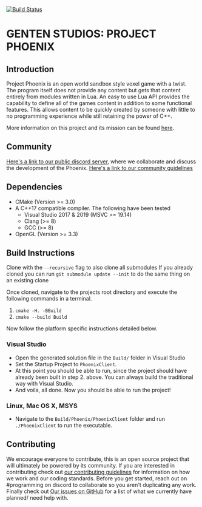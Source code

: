 [![Build Status](https://github.com/GentenStudios/Phoenix/workflows/C++%20CI/badge.svg)](https://github.com/GentenStudios/Phoenix/actions)
# GENTEN STUDIOS: PROJECT PHOENIX
## Introduction
Project Phoenix is an open world sandbox style voxel game with a twist. The program itself does not provide any content but gets that content entirely from modules written in Lua. An easy to use Lua API provides the capability to define all of the games content in addition to some functional features. This allows content to be quickly created by someone with little to no programming experience while still retaining the power of C++. 

More information on this project and its mission can be found [here](https://docs.google.com/document/d/1vwmE24GTWhpxHRwjLutI63bD4uRy_4bxJ21YoKZWDv8).

## Community
[Here's a link to our public discord server](https://discord.gg/XRttqAm), where we collaborate and discuss the development of the Phoenix.
[Here's a link to our community guidelines](./CODE_OF_CONDUCT.md)

## Dependencies
- CMake (Version >= 3.0)
- A C++17 compatible compiler. The following have been tested
  - Visual Studio 2017 & 2019 (MSVC >= 19.14)
  - Clang (>= 8)
  - GCC (>= 8)
- OpenGL (Version >= 3.3)

## Build Instructions
Clone with the `--recursive` flag to also clone all submodules
If you already cloned you can run `git submodule update --init` to do the same thing on an existing clone

Once cloned, navigate to the projects root directory and execute the following commands in a terminal.

  1. `cmake -H. -BBuild`
  2. `cmake --build Build`

Now follow the platform specific instructions detailed below.

### Visual Studio
  - Open the generated solution file in the `Build/` folder in Visual Studio
  - Set the Startup Project to `PhoenixClient`.
  - At this point you should be able to run, since the project should have already been
    built in step 2. above. You can always build the traditional way with Visual Studio.
  - And voila, all done. Now you should be able to run the project!

### Linux, Mac OS X, MSYS
 
  - Navigate to the `Build/Phoenix/PhoenixClient` folder and run `./PhoenixClient` to run the executable.

## Contributing
We encourage everyone to contribute, this is an open source project that will ultimately be powered by its community. If you are interested in contributing check out [our contributing guidelines](./CONTRIBUTING.md) for information on how we work and our coding standards. Before you get started, reach out on #programming on discord to collaborate so you aren't duplicating any work. Finally check out [Our issues on GitHub](https://github.com/GentenStudios/Phoenix/issues) for a list of what we currently have planned/ need help with.
